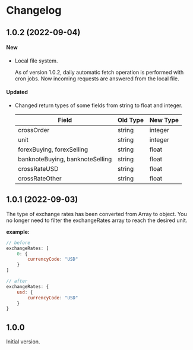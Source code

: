 # Changelog

## 1.0.2 (2022-09-04)

#### **New**

- Local file system.

  As of version 1.0.2, daily automatic fetch operation is performed with cron jobs. Now incoming requests are answered from the local file.

#### **Updated**

- Changed return types of some fields from string to float and integer.

  | Field                           | Old Type | New Type |
  | ------------------------------- | -------- | -------- |
  | crossOrder                      | string   | integer  |
  | unit                            | string   | integer  |
  | forexBuying, forexSelling       | string   | float    |
  | banknoteBuying, banknoteSelling | string   | float    |
  | crossRateUSD                    | string   | float    |
  | crossRateOther                  | string   | float    |

## 1.0.1 (2022-09-03)

The type of exchange rates has been converted from Array to object. You no longer need to filter the exchangeRates array to reach the desired unit.

**example:**

```js
// before
exchangeRates: [
    0: {
        currencyCode: "USD"
    }
]

// after
exchangeRates: {
    usd: {
        currencyCode: "USD"
    }
}
```

## 1.0.0

Initial version.
